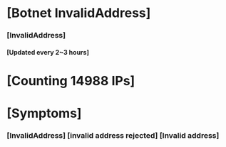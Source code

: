 # [Botnet InvalidAddress]
### [InvalidAddress]
#### [Updated every 2~3 hours]

# [Counting 14988 IPs]

# [Symptoms] 

###   [InvalidAddress] [invalid address rejected] [Invalid address]
